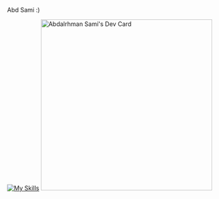 Abd Sami :)

[![My Skills](https://skillicons.dev/icons?i=js,html,css,aws,react,ts,tailwind,ps,materialui,ai,figma&theme=light)](https://skillicons.dev)
<a href="https://app.daily.dev/abood510"><img src="https://api.daily.dev/devcards/9b48f2705acb436fa6a577dae5cf5883.png?r=85p" width="400" alt="Abdalrhman Sami's Dev Card"/></a>

